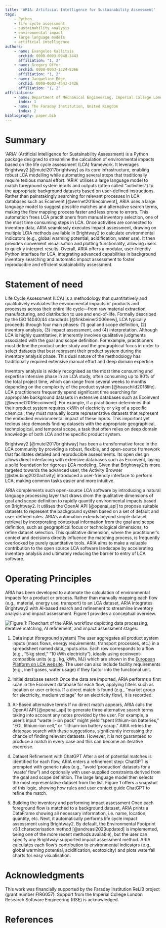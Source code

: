 ```yaml
---
title: 'ARIA: Artificial Intelligence for Sustainability Assessment'
tags:
    - Python
    - life cycle assessment
    - sustainability analysis
    - environmental impact
    - large language models
    - artificial intelligence
authors:
    - name: Evangelos Kallitsis
      orchid: 0000-0003-0948-3443
      affiliation: "1, 2"
    - name: Gregory Offer
      orchid: 0000-0003-1324-8366
      affiliation: "1, 2"
    - name: Jacqueline Edge
      orchid: 0000-0003-4643-2426
      affiliation: "1, 2"
affiliations:
    - name: Department of Mechanical Engineering, Imperial College London, United Kingdom
      index: 1
    - name: The Faraday Institution, United Kingdom
      index: 2
bibliography: paper.bib
---
```


# Summary
'ARIA' (Artificial Intelligence for Sustainability Assessment) is a Python package designed to streamline the calculation of environmental impacts based on the life cycle assessment (LCA) framework. It leverages Brightway2 [@mutel2017brightway] as its core infrastructure, enabling robust LCA modelling while automating several steps that traditionally require tedious manual effort. 'ARIA' utilises a large language model to match foreground system inputs and outputs (often called “activities”) to the appropriate background datasets based on user-defined instructions. Rather than painstakingly searching for relevant processes in LCA databases such as Ecoinvent [@wernet2016ecoinvent], ARIA uses a large language model to suggest possible matches and alternative search terms, making the flow mapping process faster and less prone to errors. This automation frees LCA practitioners from manual inventory selection, one of the most time consuming steps in LCA. Once activities are connected to inventory data, ARIA seamlessly executes impact assessment, drawing on multiple LCIA methods available in Brightway2 to calculate environmental indicators (e.g., global warming potential, acidification, water use). It then provides convenient visualisation and plotting functionality, allowing users to quickly interpret results. Overall, ARIA offers a modular, user-friendly Python interface for LCA, integrating advanced capabilities in background inventory searching and automatic impact assessment to foster reproducible and efficient sustainability assessment.

# Statement of need
Life Cycle Assessment (LCA) is a methodology that quantitatively and qualitatively evaluates the environmental impacts of products and processes across their entire life cycle—from raw material extraction, manufacturing, and distribution to use and end-of-life. Formally described by the ISO 14040/44 standards [@finkbeiner2006new], LCA typically proceeds through four main phases: (1) goal and scope definition, (2) inventory analysis, (3) impact assessment, and (4) interpretation. Although LCA is highly quantitative, it inherently involves qualitative judgments associated with the goal and scope definition. For example, practitioners must define the product under study and the geographical focus in order to select datasets that best represent their product system during the inventory analysis phase. This dual nature of the methodology has traditionally required extensive manual effort and deep domain expertise.

Inventory analysis is widely recognised as the most time consuming and expertise intensive phase in an LCA study, often consuming up to 80% of the total project time, which can range from several weeks to months depending on the complexity of the product system [@hauschild2018life]. LCA practitioners frequently spend significant time searching for appropriate background datasets in extensive databases such as Ecoinvent [@wernet2016ecoinvent]. For example, if a practitioner determines that their product system requires x kWh of electricity or y kg of a specific chemical, they must manually locate representative datasets that represent the embodied environmental impact of these inputs. This important yet tedious step demands finding datasets with the appropriate geographical, technological, and temporal scope, a task that often relies on deep domain knowledge of both LCA and the specific product system.

Brightway2 [@mutel2017brightway]  has been a transformative force in the LCA community by providing a robust, flexible, and open-source framework that facilitates detailed and reproducible assessments. Its open design allows direct interfacing with extensive databases such as Ecoinvent, laying a solid foundation for rigorous LCA modeling. Given that Brightway2 is more targeted towards the advanced user, the Activity Browser [@steubing2020activity] introduced a user-friendly interface to perform LCA, making common tasks easier and more intuitive.   

ARIA complements such open-source LCA software by introducing a natural language processing layer that draws drom the qualitative dimensions of goal and scope definition to rapidly quantify environmental impacts based on Brightway2. It utilises the OpenAI API [@openai_api] to propose suitable datasets to represent the background system based on a set of default and user-defined rules.
ARIA’s automation extends beyond simple dataset retrieval by incorporating contextual information from the goal and scope definition, such as geographical focus or technological dimensions, to refine dataset selection. This qualitative dimension, where the practitioner’s context and decisions directly influence the matching process, is frequently overlooked by purely quantitative tools. ARIA aims to make a valuable contribution to the open source LCA software landscape by accelerating inventory analysis and ultimately reducing the barrier to entry of LCA software. 

# Operating Principles
ARIA has been developed to automate the calculation of environmental impacts for a product or process. Rather than manually mapping each flow (e.g., material, energy use, transport) to an LCA dataset, ARIA integrates Brightway2 with AI-based search and refinement to streamline inventory analysis and impact assessment. Figure 1 provides a conceptual overview.

![Figure 1: Flowchart of the ARIA workflow depicting data processing, iterative matching, AI refinement, and impact assessment stages.](figures/aria_workflow.png)

1. Data input (foreground system)
The user aggregates all product system inputs (mass flows, energy requirements, transport processes, etc.) in a spreadsheet named data_inputs.xlsx. Each row corresponds to a flow (e.g., “5 kg steel,” “10 kWh electricity”), ideally using ecoinvent-compatible units (e.g., kg, kWh, MJ) which are shown in the [European Platform on LCA website](https://eplca.jrc.ec.europa.eu/SDPDB/unitgroupList.xhtml;jsessionid=D0082C0606540373127C80107958A6E6?stock=default). The user can also include facility requirements (e.g., inert gases, water usage) if they factor into the functional unit.

2. Initial database search
Once the data are imported, ARIA performs a first scan in the Ecoinvent database for each flow, applying filters such as location or user criteria. If a direct match is found (e.g., “market group for electricity, medium voltage” for an electricity flow), it is recorded.

3. AI-Based alternative terms
If no direct match appears, ARIA calls the OpenAI API [@openai_api] to generate three alternative search terms taking into account any notes provided by the user. For example, a user’s input “waste li-ion pack” might yield “spent lithium-ion batteries,” “EOL lithium-ion cell,” or “lithium-ion battery scrap.” ARIA retries the database search with these suggestions, significantly increasing the chance of finding relevant datasets. However, it is not guaranteed to produce a match in every case and this can become an iterative excercise. 

4. Dataset Refinement with ChatGPT
After a set of potential matches is identified for each flow, ARIA enters a refinement step:
ChatGPT is prompted with generic rules (e.g., “avoid ‘production’ datasets for a ‘waste’ flow”) and optionally with user-supplied constraints derived from the goal and scope definition.
The large language model then selects the most representative dataset from the list. Figure 1 offers a snapshot of this logic, showing how rules and user context guide ChatGPT to refine the match.

5. Building the inventory and performing impact assessment
Once each foreground flow is matched to a background dataset, ARIA prints a DataFrame showing all necessary information, i.e. name, location, quantity, etc. Next, it automatically performs life cycle impact assessment using Brightway2. By default, the Environmental Footprint v3.1 characterisation method [@andreasi2023updated] is implemented, being one of the more recent methods available), but the user can specify any Brightway-supported impact assessment method. ARIA calculates each flow’s contribution to environmental indicators (e.g., global warming potential, acidification, ecotoxicity) and plots waterfall charts for easy visualisation.

# Acknowledgments
This work was financially supported by the Faraday Institution ReLiB project (grant number FIRG057). Support from the Imperial College London Research Software Engineering (RSE) is acknowledged. 

# References







